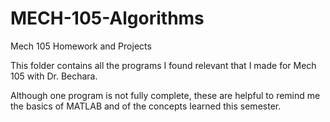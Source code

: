# MECH-105-Algorithms
Mech 105 Homework and Projects


This folder contains all the programs I found relevant that I made for Mech 105 with Dr. Bechara.

Although one program is not fully complete, these are helpful to remind me the basics of MATLAB and of the
concepts learned this semester.

